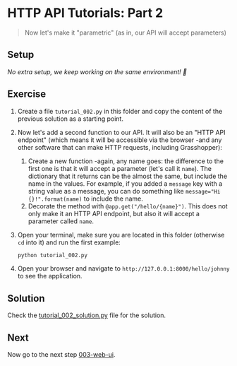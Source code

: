 # HTTP API Tutorials: Part 2

> Now let's make it "parametric" (as in, our API will accept parameters)

## Setup

*No extra setup, we keep working on the same environment! 🚀*

## Exercise

1. Create a file `tutorial_002.py` in this folder and copy the content of the previous solution as a starting point.
2. Now let's add a second function to our API. It will also be an "HTTP API endpoint" (which means it will be accessible via the browser -and any other software that can make HTTP requests, including Grasshopper):

   1. Create a new function -again, any name goes: the difference to the first one is that it will accept a parameter (let's call it `name`). The dictionary that it returns can be the almost the same, but include the name in the values. For example, if you added a `message` key with a string value as a message, you can do something like `message="Hi {}!".format(name)` to include the name.
   2. Decorate the method with `@app.get("/hello/{name}")`. This does not only make it an HTTP API endpoint, but also it will accept a parameter called `name`.

3. Open your terminal, make sure you are located in this folder (otherwise `cd` into it) and run the first example:

    ```bash
    python tutorial_002.py
    ```

4. Open your browser and navigate to `http://127.0.0.1:8000/hello/johnny` to see the application.


## Solution

Check the [tutorial_002_solution.py](./tutorial_002_solution.py) file for the solution.

## Next

Now go to the next step [003-web-ui](../003-web-ui/README.md).